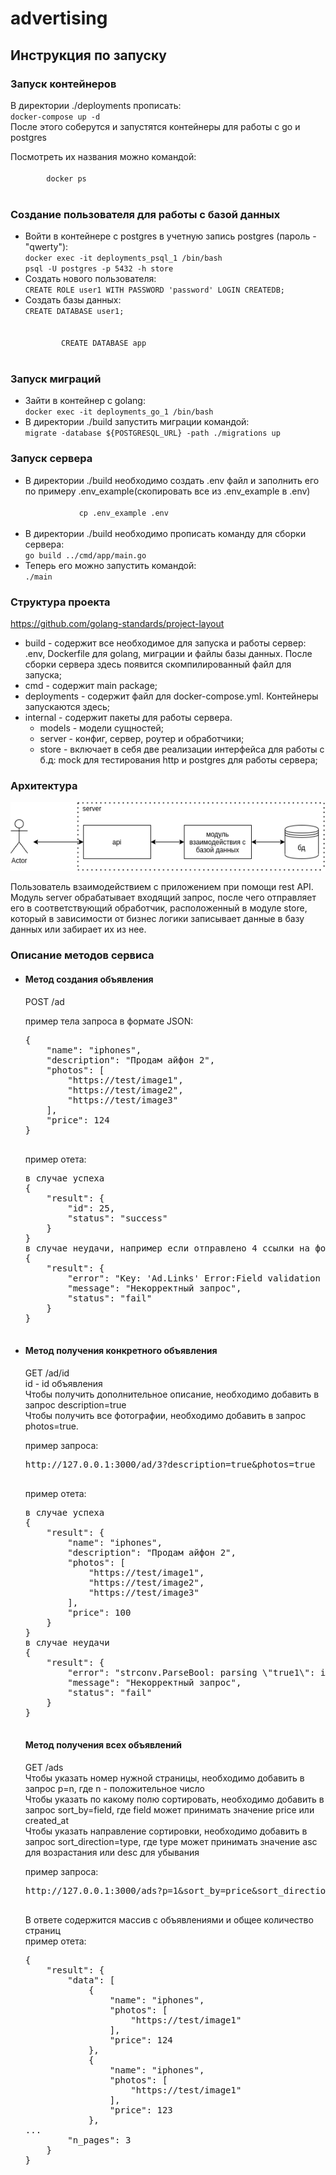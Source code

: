 # advertising

<h2>Инструкция по запуску</h2>
<h3>Запуск контейнеров</h3>
<p>В директории ./deployments прописать:
    <br>
    <code>docker-compose up -d</code>
    <br>
    После этого соберутся и запустятся контейнеры для работы с go и postgres
</p>
<p>
 Посмотреть их названия можно командой:
    <br>
    <code>
        docker ps
    </code>
</p>

<h3>Создание пользователя для работы с базой данных </h3>
<ul>
    <li>Войти в контейнере c postgres в учетную запись postgres (пароль - "qwerty"):
    <br>
    <code>docker exec -it deployments_psql_1 /bin/bash</code>
    <br>
        <code>psql -U postgres -p 5432 -h store</code>
    <br>
    </li>
    <li>Создать нового пользователя:
    <br>
        <code>CREATE ROLE user1 WITH PASSWORD 'password' LOGIN CREATEDB;</code>
    <br>
    </li>
    <li>Создать базы данных:
    <br>
        <code>CREATE DATABASE user1;
        <br>
        CREATE DATABASE app
        </code>
    <br>
    </li>
</ul>

<h3>Запуск миграций </h3>
<ul>
    <li>
        Зайти в контейнер с golang:
        <br>
        <code>docker exec -it deployments_go_1 /bin/bash</code>
    </li>
    <li>В директории ./build запустить миграции командой:
    <br>
    <code>migrate -database ${POSTGRESQL_URL} -path ./migrations up</code>
</ul>


<h3>Запуск сервера</h3>
<ul>
    <li>
        В директории ./build необходимо создать .env файл и заполнить его по примеру .env_example(скопировать все из .env_example в .env)
        <br>
        <code>
            cp .env_example .env
        </code>
    </li>
    <li>
        В директории ./build необходимо прописать команду для сборки сервера:
        <br>
            <code>go build ../cmd/app/main.go</code>
        <br>
    </li>
    <li>
        Теперь его можно запустить командой:
        <br>
            <code>./main</code>
        <br>
    </li>
</ul>
<h3>Структура проекта</h3>
<a href="https://github.com/golang-standards/project-layout">https://github.com/golang-standards/project-layout</a>
<br>
<ul>
    <li>build - содержит все необходимое для запуска и работы сервер: .env, Dockerfile для golang, миграции и файлы базы данных. После сборки сервера здесь появится скомпилированный файл для запуска;</li>
    <li>cmd - содержит main package;</li>
    <li>deployments - содержит файл для docker-compose.yml. Контейнеры запускаются здесь;</li>
    <li>internal - содержит пакеты для работы сервера.
        <ul>
            <li>models - модели сущностей;</li>
            <li>server - конфиг, сервер, роутер и обработчики;</li>
            <li>store - включает в себя две реализации интерфейса для работы с б.д: mock для тестирования http и postgres для работы сервера;</li>
        </ul>
    </li>
</ul>
<h3>Архитектура</h3>
<img src="./arch.png">
<p>
    Пользователь взаимодействием с приложением при помощи rest API. Модуль server обрабатывает входящий запрос, после чего отправляет его в соответствующий обработчик, расположенный в модуле store, который в зависимости от бизнес логики записывает данные в базу данных или забирает их из нее. 
</p>

<h3>Описание методов сервиса</h3>
<ul>
    <li>
        <h4>Метод создания объявления</h4>
        <p>
        POST /ad
        </p>
        <p>
        пример тела запроса в формате JSON:
        </p>
        <pre>
{
    "name": "iphones",
    "description": "Продам айфон 2",
    "photos": [
        "https://test/image1",
        "https://test/image2",
        "https://test/image3"
    ],
    "price": 124
}
        </pre>
        <p>
        пример отета:
        </p>
        <pre>
в случае успеха
{
    "result": {
        "id": 25,
        "status": "success"
    }
}
в случае неудачи, например если отправлено 4 ссылки на фото
{
    "result": {
        "error": "Key: 'Ad.Links' Error:Field validation for 'Links' failed on the 'max' tag",
        "message": "Некорректный запрос",
        "status": "fail"
    }
}
        </pre>
    </li>
        <li>
        <h4>Метод получения конкретного объявления</h4>
        <p>
        GET /ad/id 
        <br>
        id - id объявления
        <br>
        Чтобы получить дополнительное описание, необходимо добавить в запрос description=true
        <br>
        Чтобы получить все фотографии, необходимо добавить в запрос photos=true. 
        </p>
        <p>
        пример запроса:
        </p>
        <pre>
http://127.0.0.1:3000/ad/3?description=true&photos=true
        </pre>
        <p>
        пример отета:
        </p>
        <pre>
в случае успеха
{
    "result": {
        "name": "iphones",
        "description": "Продам айфон 2",
        "photos": [
            "https://test/image1",
            "https://test/image2",
            "https://test/image3"
        ],
        "price": 100
    }
}
в случае неудачи
{
    "result": {
        "error": "strconv.ParseBool: parsing \"true1\": invalid syntax",
        "message": "Некорректный запрос",
        "status": "fail"
    }
}
        </pre>
    </li>
            <h4>Метод получения всех объявлений</h4>
        <p>
        GET /ads
        <br>
        Чтобы указать номер нужной страницы, необходимо добавить в запрос p=n, где n - положительное число
        <br>
        Чтобы указать по какому полю сортировать, необходимо добавить в запрос sort_by=field, где field может принимать значение price или created_at
        <br>
        Чтобы указать направление сортировки, необходимо добавить в запрос sort_direction=type, где type может принимать значение asc для возрастания или desc для убывания 
        </p>
        <p>
        пример запроса:
        </p>
        <pre>
http://127.0.0.1:3000/ads?p=1&sort_by=price&sort_direction=desc
        </pre>
        <p>
        В ответе содержится массив с объявлениями и общее количество страниц 
        <br>
        пример отета:
        </p>
        <pre>
{
    "result": {
        "data": [
            {
                "name": "iphones",
                "photos": [
                    "https://test/image1"
                ],
                "price": 124
            },
            {
                "name": "iphones",
                "photos": [
                    "https://test/image1"
                ],
                "price": 123
            },
...
        "n_pages": 3
    }
}
        </pre>
    </li>
</ul>

